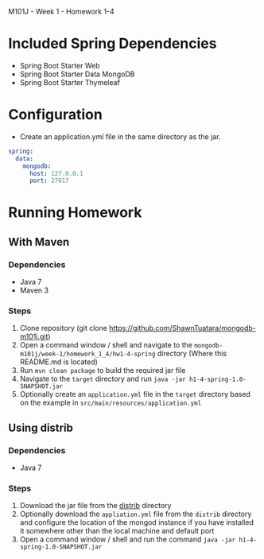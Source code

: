 M101J - Week 1 - Homework 1-4

# Included Spring Dependencies
- Spring Boot Starter Web
- Spring Boot Starter Data MongoDB
- Spring Boot Starter Thymeleaf

# Configuration
- Create an application.yml file in the same directory as the jar.

```yaml
spring:
  data:
    mongodb:
      host: 127.0.0.1
      port: 27017
```

# Running Homework
## With Maven
### Dependencies
- Java 7
- Maven 3

### Steps
1. Clone repository (git clone https://github.com/ShawnTuatara/mongodb-m101j.git)
1. Open a command window / shell and navigate to the `mongodb-m101j/week-1/homework_1_4/hw1-4-spring` directory (Where this README.md is located)
1. Run `mvn clean package` to build the required jar file
1. Navigate to the `target` directory and run `java -jar h1-4-spring-1.0-SNAPSHOT.jar`
  1. Optionally create an `application.yml` file in the `target` directory based on the example in `src/main/resources/application.yml`

## Using distrib
### Dependencies
- Java 7

### Steps
1. Download the jar file from the [distrib](https://github.com/ShawnTuatara/mongodb-m101j/tree/master/week-1/homework_1_4/hw1-4-spring/distrib) directory
  1. Optionally download the `appliation.yml` file from the `distrib` directory and configure the location of the mongod instance if you have installed it somewhere other than the local machine and default port
1. Open a command window / shell and run the command `java -jar h1-4-spring-1.0-SNAPSHOT.jar`